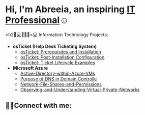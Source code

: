 
<h1>Hi, I'm Abreeia, an inspiring <a href="https://linkedin.com/in/Josh">IT Professional</a>☺</h1>

<h2🏽‍💻👩🏽‍💻>💻 Information Technology Projects:</h2>

- <b>osTicket (Help Desk Ticketing System)</b>
  - [osTicket: Prerequisites and Installation](https://github.com/Abreeia/osticket-prereqs)
  - [osTicket: Post-Installation Configuration](https://github.com/Abreeia/post-install-config)
  - [osTicket: Ticket Lifecycle Examples](https://github.com/Abreeia/ticket-lifecycle)
- <b>Microsoft Azure</b>
  - [Active-Directory-within-Azure-VMs](https://github.com/Abreeia/configure-ad)
  - [Purpose of DNS in Domain Controlle](https://github.com/Abreeia/DNS-Azure)
  - [Network-File-Shares-and-Permissions](https://github.com/Abreeia/network-file-share)
  - [Observing-and-Understanding-Virtual-Private-Networks](https://github.com/Abreeia/vpn-discover)

<h2>🤳🏽Connect with me:</h2>

[linkedin]: https://linkedin.com/in/Josh
